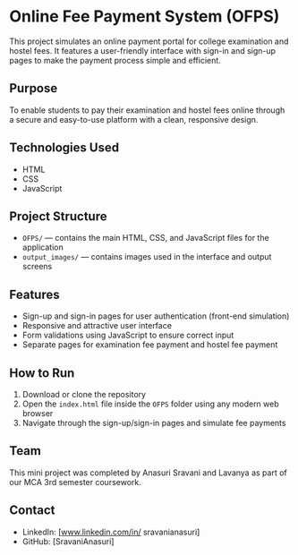 # Online Fee Payment System (OFPS)

This project simulates an online payment portal for college examination and hostel fees. It features a user-friendly interface with sign-in and sign-up pages to make the payment process simple and efficient.

## Purpose
To enable students to pay their examination and hostel fees online through a secure and easy-to-use platform with a clean, responsive design.

## Technologies Used
- HTML
- CSS
- JavaScript

## Project Structure
- `OFPS/` — contains the main HTML, CSS, and JavaScript files for the application
- `output_images/` — contains images used in the interface and output screens

## Features
- Sign-up and sign-in pages for user authentication (front-end simulation)
- Responsive and attractive user interface
- Form validations using JavaScript to ensure correct input
- Separate pages for examination fee payment and hostel fee payment

## How to Run
1. Download or clone the repository  
2. Open the `index.html` file inside the `OFPS` folder using any modern web browser  
3. Navigate through the sign-up/sign-in pages and simulate fee payments

## Team
This mini project was completed by Anasuri Sravani and Lavanya as part of our MCA 3rd semester coursework.

## Contact
- LinkedIn: [www.linkedin.com/in/
sravanianasuri]  
- GitHub: [SravaniAnasuri]
